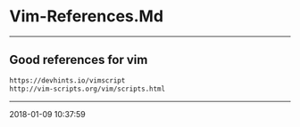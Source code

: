 # Vim-References.Md

----------------------------------------- 
## Good references for vim 

```bash
https://devhints.io/vimscript
http://vim-scripts.org/vim/scripts.html
```

-----------------------------------------
2018-01-09 10:37:59
